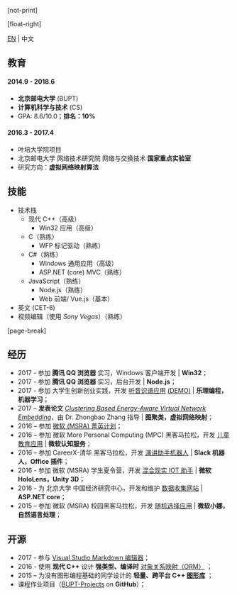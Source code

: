 ﻿[not-print]

[float-right]

[EN](CV-en.md) | 中文

## 教育

#### 2014.9 - 2018.6

- **北京邮电大学** (BUPT)
- **计算机科学与技术** (CS)
- GPA: 8.6/10.0；**排名：10%**

#### 2016.3 - 2017.4

- 叶培大学院项目
- 北京邮电大学 网络技术研究院 网络与交换技术 **国家重点实验室**
- 研究方向：**虚拟网络映射算法**

## 技能

- 技术栈
  - 现代 C++（高级）
    - Win32 应用（高级）
  - C（熟练）
    - WFP 标记驱动（熟练）
  - C#（熟练）
    - Windows 通用应用（高级）
    - ASP.NET (core) MVC（熟练）
  - JavaScript（熟练）
    - Node.js（熟练）
    - Web 前端/ Vue.js（基本）
- 英文 (CET-6)
- 视频编辑（使用 _Sony Vegas_）（熟练）

[page-break]

## 经历

- 2017 - 参加 **腾讯 QQ 浏览器** 实习，Windows 客户端开发 | **Win32**；
- 2017 - 参加 **腾讯 QQ 浏览器** 实习，后台开发 | **Node.js**；
- 2017 - 参加 大学生创新创业实践，开发 [听音识谱应用](https://github.com/YuJianghao/YouPu) [(DEMO)](https://bot-man-jl.github.io/YouPu) | **乐理编程，机器学习**；
- 2017 – **发表论文** [_Clustering Based Energy-Aware Virtual Network Embedding_](http://journals.sagepub.com/doi/full/10.1177/1550147717726714)，由 Dr. Zhongbao Zhang 指导 | **图聚类，虚拟网络映射**；
- 2016 – 参加 [微软 (MSRA) 菁英计划](https://studentclub.msra.cn/project/97)；
- 2016 – 参加 微软 More Personal Computing (MPC) 黑客马拉松，开发 [儿童教育应用](https://github.com/BOT-Man-JL/Better-Kids) | **微软认知服务**；
- 2016 – 参加 CareerX-清华 黑客马拉松，开发 [演讲助手机器人](https://github.com/xinhuaRadioLAB/HackerX_slive) | **Slack 机器人，Office 插件**；
- 2016 - 参加 微软 (MSRA) 学生夏令营，开发 [混合现实 IOT 助手](https://github.com/BOT-Man-JL/IOT-Holo-Assistant) | **微软 HoloLens，Unity 3D**；
- 2016 - 为 北京大学 中国经济研究中心，开发和维护 [数据收集网站](https://github.com/ZhangYuef/Survey_Platform_ccer) | **ASP.NET core**；
- 2015 – 参加 微软 (MSRA) 校园黑客马拉松，开发 [随机选择应用](https://www.microsoft.com/store/apps/Random%20Master/9NBLGGH6HCP7) | **微软小娜，自然语言处理**；

## 开源

- 2017 - 参与 [Visual Studio Markdown 编辑器](https://github.com/madskristensen/MarkdownEditor)；
- 2016 - 使用 **现代 C++** 设计 **强类型、编译时** [对象关系映射（ORM）](https://github.com/BOT-Man-JL/ORM-Lite) ；
- 2015 – 为没有图形编程基础的同学设计的 **轻量、跨平台 C++ [图形库](https://github.com/BOT-Man-JL/EggAche-GL)** ；
- 课程作业项目（[BUPT-Projects](https://github.com/BOT-Man-JL/BUPT-Projects) on **GitHub**）；
